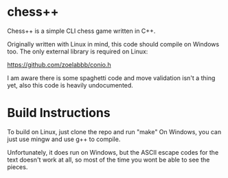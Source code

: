 # chess++
Chess++ is a simple CLI chess game written in C++.

Originally written with Linux in mind, this code should compile on Windows too.
The only external library is required on Linux:

https://github.com/zoelabbb/conio.h

I am aware there is some spaghetti code and move validation isn't a thing yet,
also this code is heavily undocumented.

# Build Instructions

To build on Linux, just clone the repo and run "make"
On Windows, you can just use mingw and use g++ to compile.

Unfortunately, it does run on Windows, but the ASCII escape codes for the text doesn't work at all, so most of the time you wont be able to see the pieces.
